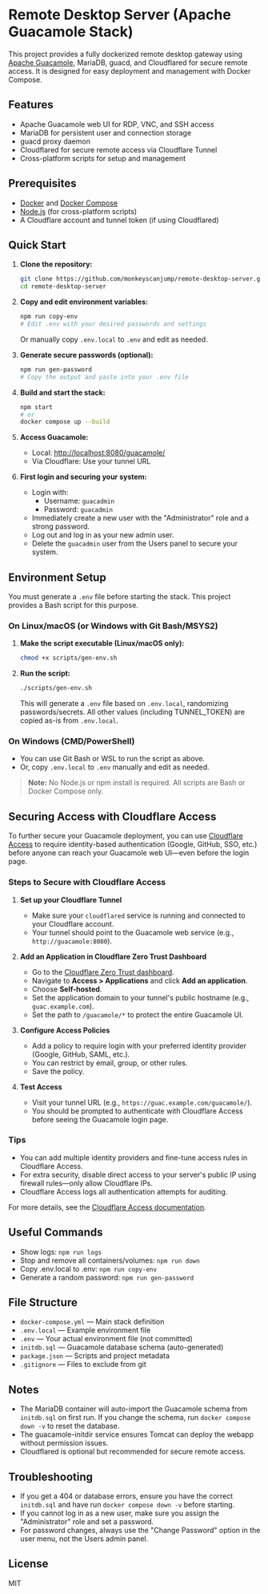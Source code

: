 # Remote Desktop Server (Apache Guacamole Stack)

This project provides a fully dockerized remote desktop gateway using [Apache Guacamole](https://guacamole.apache.org/), MariaDB, guacd, and Cloudflared for secure remote access. It is designed for easy deployment and management with Docker Compose.

## Features

- Apache Guacamole web UI for RDP, VNC, and SSH access
- MariaDB for persistent user and connection storage
- guacd proxy daemon
- Cloudflared for secure remote access via Cloudflare Tunnel
- Cross-platform scripts for setup and management

## Prerequisites

- [Docker](https://www.docker.com/get-started) and [Docker Compose](https://docs.docker.com/compose/)
- [Node.js](https://nodejs.org/) (for cross-platform scripts)
- A Cloudflare account and tunnel token (if using Cloudflared)

## Quick Start

1. **Clone the repository:**

   ```bash
   git clone https://github.com/monkeyscanjump/remote-desktop-server.git
   cd remote-desktop-server
   ```

2. **Copy and edit environment variables:**

   ```bash
   npm run copy-env
   # Edit .env with your desired passwords and settings
   ```

   Or manually copy `.env.local` to `.env` and edit as needed.

3. **Generate secure passwords (optional):**

   ```bash
   npm run gen-password
   # Copy the output and paste into your .env file
   ```

4. **Build and start the stack:**

   ```bash
   npm start
   # or
   docker compose up --build
   ```

5. **Access Guacamole:**
   - Local: [http://localhost:8080/guacamole/](http://localhost:8080/guacamole/)
   - Via Cloudflare: Use your tunnel URL

6. **First login and securing your system:**
   - Login with:
     - Username: `guacadmin`
     - Password: `guacadmin`
   - Immediately create a new user with the "Administrator" role and a strong password.
   - Log out and log in as your new admin user.
   - Delete the `guacadmin` user from the Users panel to secure your system.

## Environment Setup

You must generate a `.env` file before starting the stack. This project provides a Bash script for this purpose.

### On Linux/macOS (or Windows with Git Bash/MSYS2)

1. **Make the script executable (Linux/macOS only):**
   ```bash
   chmod +x scripts/gen-env.sh
   ```
2. **Run the script:**
   ```bash
   ./scripts/gen-env.sh
   ```
   This will generate a `.env` file based on `.env.local`, randomizing passwords/secrets. All other values (including TUNNEL_TOKEN) are copied as-is from `.env.local`.

### On Windows (CMD/PowerShell)

- You can use Git Bash or WSL to run the script as above.
- Or, copy `.env.local` to `.env` manually and edit as needed.

> **Note:** No Node.js or npm install is required. All scripts are Bash or Docker Compose only.

## Securing Access with Cloudflare Access

To further secure your Guacamole deployment, you can use [Cloudflare Access](https://developers.cloudflare.com/cloudflare-one/identity/) to require identity-based authentication (Google, GitHub, SSO, etc.) before anyone can reach your Guacamole web UI—even before the login page.

### Steps to Secure with Cloudflare Access

1. **Set up your Cloudflare Tunnel**
   - Make sure your `cloudflared` service is running and connected to your Cloudflare account.
   - Your tunnel should point to the Guacamole web service (e.g., `http://guacamole:8080`).

2. **Add an Application in Cloudflare Zero Trust Dashboard**
   - Go to the [Cloudflare Zero Trust dashboard](https://dash.teams.cloudflare.com/).
   - Navigate to **Access > Applications** and click **Add an application**.
   - Choose **Self-hosted**.
   - Set the application domain to your tunnel's public hostname (e.g., `guac.example.com`).
   - Set the path to `/guacamole/*` to protect the entire Guacamole UI.

3. **Configure Access Policies**
   - Add a policy to require login with your preferred identity provider (Google, GitHub, SAML, etc.).
   - You can restrict by email, group, or other rules.
   - Save the policy.

4. **Test Access**
   - Visit your tunnel URL (e.g., `https://guac.example.com/guacamole/`).
   - You should be prompted to authenticate with Cloudflare Access before seeing the Guacamole login page.

### Tips

- You can add multiple identity providers and fine-tune access rules in Cloudflare Access.
- For extra security, disable direct access to your server's public IP using firewall rules—only allow Cloudflare IPs.
- Cloudflare Access logs all authentication attempts for auditing.

For more details, see the [Cloudflare Access documentation](https://developers.cloudflare.com/cloudflare-one/identity/).

## Useful Commands

- Show logs: `npm run logs`
- Stop and remove all containers/volumes: `npm run down`
- Copy .env.local to .env: `npm run copy-env`
- Generate a random password: `npm run gen-password`

## File Structure

- `docker-compose.yml` — Main stack definition
- `.env.local` — Example environment file
- `.env` — Your actual environment file (not committed)
- `initdb.sql` — Guacamole database schema (auto-generated)
- `package.json` — Scripts and project metadata
- `.gitignore` — Files to exclude from git

## Notes

- The MariaDB container will auto-import the Guacamole schema from `initdb.sql` on first run. If you change the schema, run `docker compose down -v` to reset the database.
- The guacamole-initdir service ensures Tomcat can deploy the webapp without permission issues.
- Cloudflared is optional but recommended for secure remote access.

## Troubleshooting

- If you get a 404 or database errors, ensure you have the correct `initdb.sql` and have run `docker compose down -v` before starting.
- If you cannot log in as a new user, make sure you assign the "Administrator" role and set a password.
- For password changes, always use the "Change Password" option in the user menu, not the Users admin panel.

## License

MIT
